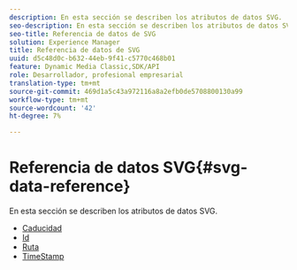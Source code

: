 ```yaml
---
description: En esta sección se describen los atributos de datos SVG.
seo-description: En esta sección se describen los atributos de datos SVG.
seo-title: Referencia de datos de SVG
solution: Experience Manager
title: Referencia de datos de SVG
uuid: d5c48d0c-b632-44eb-9f41-c5770c468b01
feature: Dynamic Media Classic,SDK/API
role: Desarrollador, profesional empresarial
translation-type: tm+mt
source-git-commit: 469d1a5c43a972116a8a2efb0de5708800130a99
workflow-type: tm+mt
source-wordcount: '42'
ht-degree: 7%

---
```



# Referencia de datos SVG{#svg-data-reference}

En esta sección se describen los atributos de datos SVG.

* [Caducidad](r-expiration-svg.md)
* [Id](r-id-svg.md)
* [Ruta](r-path-svg.md)
* [TimeStamp](r-timestamp-svg.md)
